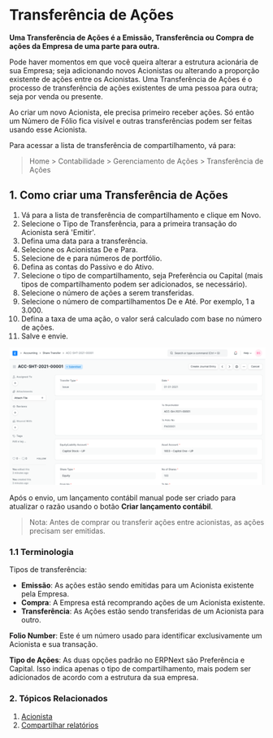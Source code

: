 # Transferência de Ações


**Uma Transferência de Ações é a Emissão, Transferência ou Compra de ações da Empresa de uma parte para outra.**


Pode haver momentos em que você queira alterar a estrutura acionária de sua Empresa; seja adicionando novos Acionistas ou alterando a proporção existente de ações entre os Acionistas. Uma Transferência de Ações é o processo de transferência de ações existentes de uma pessoa para outra; seja por venda ou presente.


Ao criar um novo Acionista, ele precisa primeiro receber ações. Só então um Número de Fólio fica visível e outras transferências podem ser feitas usando esse Acionista.


Para acessar a lista de transferência de compartilhamento, vá para:



>
> Home > Contabilidade > Gerenciamento de Ações > Transferência de Ações
>
>
>


## 1. Como criar uma Transferência de Ações


1. Vá para a lista de transferência de compartilhamento e clique em Novo.
2. Selecione o Tipo de Transferência, para a primeira transação do Acionista será 'Emitir'.
3. Defina uma data para a transferência.
4. Selecione os Acionistas De e Para.
5. Selecione de e para números de portfólio.
6. Defina as contas do Passivo e do Ativo.
7. Selecione o tipo de compartilhamento, seja Preferência ou Capital (mais tipos de compartilhamento podem ser adicionados, se necessário).
8. Selecione o número de ações a serem transferidas.
9. Selecione o número de compartilhamentos De e Até. Por exemplo, 1 a 3.000.
10. Defina a taxa de uma ação, o valor será calculado com base no número de ações.
11. Salve e envie.


![Transferência de compartilhamento](/files/sharetransfer-issue.png)


Após o envio, um lançamento contábil manual pode ser criado para atualizar o razão usando o botão **Criar lançamento contábil**.



>
> Nota: Antes de comprar ou transferir ações entre acionistas, as ações precisam ser emitidas.
>
>
>


### 1.1 Terminologia


Tipos de transferência:


* **Emissão**: As ações estão sendo emitidas para um Acionista existente pela Empresa.
* **Compra**: A Empresa está recomprando ações de um Acionista existente.
* **Transferência**: As Ações estão sendo transferidas de um Acionista para outro.


**Folio Number**: Este é um número usado para identificar exclusivamente um Acionista e sua transação.


**Tipo de Ações**: As duas opções padrão no ERPNext são Preferência e Capital. Isso indica apenas o tipo de compartilhamento, mais podem ser adicionados de acordo com a estrutura da sua empresa.


### 2. Tópicos Relacionados


1. [Acionista](/docs/v13/user/manual/en/accounts/shareholder)
2. [Compartilhar relatórios](/docs/v13/user/manual/en/accounts/share-reports)